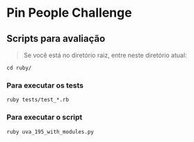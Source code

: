 # Pin People Challenge

## Scripts para avaliação


> Se você está no diretório raiz, entre neste diretório atual:

    cd ruby/

### Para executar os tests

    ruby tests/test_*.rb

### Para executar o script

    ruby uva_195_with_modules.py
